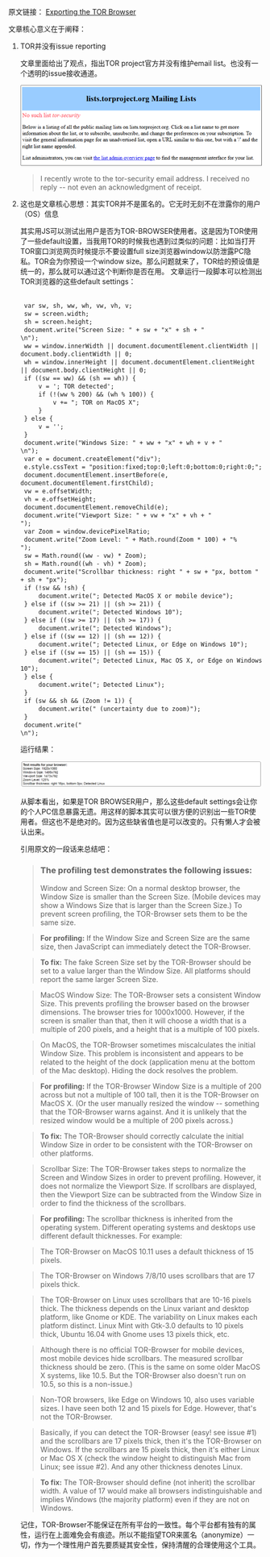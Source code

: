 原文链接： [Exporting the TOR Browser](http://www.hackerfactor.com/blog/index.php?/archives/761-Exploiting-the-TOR-Browser.html)

文章核心意义在于阐释：

1. TOR并没有issue reporting

   文章里面给出了观点，指出TOR project官方并没有维护email list。也没有一个透明的issue接收通道。

   ![Tor project mailing list](../images/torproject_mailinglist.PNG "Fake Lists")

   >I recently wrote to the tor-security email address. I received no reply -- not even an acknowledgment of receipt.

2. 这也是文章核心思想：其实TOR并不是匿名的。它无时无刻不在泄露你的用户（OS）信息

   其实用JS可以测试出用户是否为TOR-BROWSER使用者。这是因为TOR使用了一些default设置，当我用TOR的时候我也遇到过类似的问题：比如当打开TOR窗口浏览网页时候提示不要设置full size浏览器window以防泄露PC隐私。TOR会为你预设一个window size。那么问题就来了，TOR给的预设值是统一的，那么就可以通过这个判断你是否在用。
   文章运行一段脚本可以检测出TOR浏览器的这些default settings：

   <pre>
    <code>
    var sw, sh, ww, wh, vw, vh, v;
    sw = screen.width;
    sh = screen.height;
    document.write("Screen Size: " + sw + "x" + sh + "<br>\n");
    ww = window.innerWidth || document.documentElement.clientWidth || document.body.clientWidth || 0;
    wh = window.innerHeight || document.documentElement.clientHeight || document.body.clientHeight || 0;
    if ((sw == ww) && (sh == wh)) {
        v = '; TOR detected';
        if (!(ww % 200) && (wh % 100)) {
            v += "; TOR on MacOS X";
        }
    } else {
        v = '';
    }
    document.write("Windows Size: " + ww + "x" + wh + v + "<br>\n");
    var e = document.createElement("div");
    e.style.cssText = "position:fixed;top:0;left:0;bottom:0;right:0;";
    document.documentElement.insertBefore(e, document.documentElement.firstChild);
    vw = e.offsetWidth;
    vh = e.offsetHeight;
    document.documentElement.removeChild(e);
    document.write("Viewport Size: " + vw + "x" + vh + "<br>");
    var Zoom = window.devicePixelRatio;
    document.write("Zoom Level: " + Math.round(Zoom * 100) + "%<br>");
    sw = Math.round((ww - vw) * Zoom);
    sh = Math.round((wh - vh) * Zoom);
    document.write("Scrollbar thickness: right " + sw + "px, bottom " + sh + "px");
    if (!sw && !sh) {
        document.write("; Detected MacOS X or mobile device");
    } else if ((sw >= 21) || (sh >= 21)) {
        document.write("; Detected Windows 10");
    } else if ((sw >= 17) || (sh >= 17)) {
        document.write("; Detected Windows");
    } else if ((sw == 12) || (sh == 12)) {
        document.write("; Detected Linux, or Edge on Windows 10");
    } else if ((sw == 15) || (sh == 15)) {
        document.write("; Detected Linux, Mac OS X, or Edge on Windows 10");
    } else {
        document.write("; Detected Linux");
    }
    if (sw && sh && (Zoom != 1)) {
        document.write(" (uncertainty due to zoom)");
    }
    document.write("<br>\n");</code></pre>

   运行结果：

   ![Script testing result](../images/script_result.PNG)

   从脚本看出，如果是TOR BROWSER用户，那么这些default settings会让你的个人PC信息暴露无遗。用这样的脚本其实可以很方便的识别出一些TOR使用者。但这也不是绝对的。因为这些缺省值也是可以改变的。只有懒人才会被认出来。

   引用原文的一段话来总结吧：
   > ### **The profiling test demonstrates the following issues:**
   > Window and Screen Size: On a normal desktop browser, the Window Size is smaller than the Screen Size. (Mobile devices may show a Windows Size that is larger than the Screen Size.) To prevent screen profiling, the TOR-Browser sets them to be the same size.

   > **For profiling:** If the Window Size and Screen Size are the same size, then JavaScript can immediately detect the TOR-Browser.

   > **To fix:** The fake Screen Size set by the TOR-Browser should be set to a value larger than the Window Size. All platforms should report the same larger Screen Size.

   > MacOS Window Size: The TOR-Browser sets a consistent Window Size. This prevents profiling the browser based on the browser dimensions. The browser tries for 1000x1000. However, if the screen is smaller than that, then it will choose a width that is a multiple of 200 pixels, and a height that is a multiple of 100 pixels.

   > On MacOS, the TOR-Browser sometimes miscalculates the initial Window Size. This problem is inconsistent and appears to be related to the height of the dock (application menu at the bottom of the Mac desktop). Hiding the dock resolves the problem.

   > **For profiling:** If the TOR-Browser Window Size is a multiple of 200 across but not a multiple of 100 tall, then it is the TOR-Browser on MacOS X. (Or the user manually resized the window -- something that the TOR-Browser warns against. And it is unlikely that the resized window would be a multiple of 200 pixels across.)

   > **To fix:** The TOR-Browser should correctly calculate the initial Window Size in order to be consistent with the TOR-Browser on other platforms.

   > Scrollbar Size: The TOR-Browser takes steps to normalize the Screen and Window Sizes in order to prevent profiling. However, it does not normalize the Viewport Size. If scrollbars are displayed, then the Viewport Size can be subtracted from the Window Size in order to find the thickness of the scrollbars.

   > **For profiling:** The scrollbar thickness is inherited from the operating system. Different operating systems and desktops use different default thicknesses. For example:

   > The TOR-Browser on MacOS 10.11 uses a default thickness of 15 pixels.

   > The TOR-Browser on Windows 7/8/10 uses scrollbars that are 17 pixels thick.

   > The TOR-Browser on Linux uses scrollbars that are 10-16 pixels thick. The thickness depends on the Linux variant and desktop platform, like Gnome or KDE. The variability on Linux makes each platform distinct. Linux Mint with Gtk-3.0 defaults to 10 pixels thick, Ubuntu 16.04 with Gnome uses 13 pixels thick, etc.

   > Although there is no official TOR-Browser for mobile devices, most mobile devices hide scrollbars. The measured scrollbar thickness should be zero. (This is the same on some older MacOS X systems, like 10.5. But the TOR-Browser also doesn't run on 10.5, so this is a non-issue.)

   > Non-TOR browsers, like Edge on Windows 10, also uses variable sizes. I have seen both 12 and 15 pixels for Edge. However, that's not the TOR-Browser.

   > Basically, if you can detect the TOR-Browser (easy! see issue #1) and the scrollbars are 17 pixels thick, then it's the TOR-Browser on Windows. If the scrollbars are 15 pixels thick, then it's either Linux or Mac OS X (check the window height to distinguish Mac from Linux; see issue #2). And any other thickness denotes Linux.

   > **To fix:** The TOR-Browser should define (not inherit) the scrollbar width. A value of 17 would make all browsers indistinguishable and implies Windows (the majority platform) even if they are not on Windows.

   记住，TOR-Browser不能保证在所有平台的一致性。每个平台都有独有的属性，运行在上面难免会有痕迹。所以不能指望TOR来匿名（anonymize）一切，作为一个理性用户首先要质疑其安全性，保持清醒的合理使用这个工具。